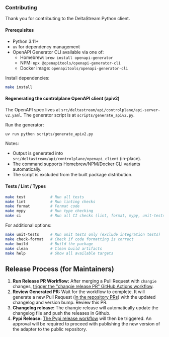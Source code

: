 ### Contributing

Thank you for contributing to the DeltaStream Python client.

#### Prerequisites

- Python 3.11+
- `uv` for dependency management
- OpenAPI Generator CLI available via one of:
  - Homebrew: `brew install openapi-generator`
  - NPM: `npx @openapitools/openapi-generator-cli`
  - Docker image: `openapitools/openapi-generator-cli`

Install dependencies:

```bash
make install
```

#### Regenerating the controlplane OpenAPI client (apiv2)

The OpenAPI spec lives at `src/deltastream/api/controlplane/api-server-v2.yaml`.
The generator script is at `scripts/generate_apiv2.py`.

Run the generator:

```bash
uv run python scripts/generate_apiv2.py
```

Notes:
- Output is generated into `src/deltastream/api/controlplane/openapi_client` (in-place).
- The command supports Homebrew/NPM/Docker CLI variants automatically.
- The script is excluded from the built package distribution.

#### Tests / Lint / Types

```bash
make test           # Run all tests
make lint           # Run linting checks
make format         # Format code
make mypy           # Run type checking
make ci             # Run all CI checks (lint, format, mypy, unit-tests, build)
```

For additional options:
```bash
make unit-tests     # Run unit tests only (exclude integration tests)
make check-format   # Check if code formatting is correct
make build          # Build the package
make clean          # Clean build artifacts
make help           # Show all available targets
```

## Release Process (for Maintainers)

1. **Run Release PR Workflow:** After merging a Pull Request with `changie` changes, [trigger the "changie release PR" GitHub Actions workflow](https://github.com/deltastreaminc/deltastream-connector-python/actions/workflows/changie_generate_release_pr.yml).
2. **Review Generated PR:** Wait for the workflow to complete. It will generate a new Pull Request ([in the repository PRs](https://github.com/deltastreaminc/deltastream-connector-python/pulls)) with the updated changelog and version bump. Review this PR.
3. **Changelog release:** The changie release will automatically update the changelog file and push the releases in Github.
4. **Pypi Release:** [The Pypi release workflow](https://github.com/deltastreaminc/deltastream-connector-python/actions/workflows/release.yml) will then be triggered. An approval will be required to proceed with publishing the new version of the adapter to the public repository.
